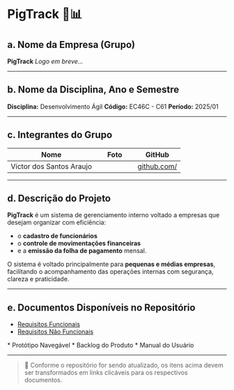 # PigTrack 🐷📊

## a. Nome da Empresa (Grupo)

**PigTrack**
*Logo em breve...*

---

## b. Nome da Disciplina, Ano e Semestre

**Disciplina:** Desenvolvimento Ágil
**Código:** EC46C - C61
**Período:** 2025/01

---

## c. Integrantes do Grupo

| Nome                     | Foto              | GitHub                                                   |
| ------------------------ | ----------------- | -------------------------------------------------------- |
| Victor dos Santos Araujo |                   | [github.com/](https://github.com/VictorArxujo) |

>

---

## d. Descrição do Projeto

**PigTrack** é um sistema de gerenciamento interno voltado a empresas que desejam organizar com eficiência:

* o **cadastro de funcionários**
* o **controle de movimentações financeiras**
* e a **emissão da folha de pagamento** mensal.

O sistema é voltado principalmente para **pequenas e médias empresas**, facilitando o acompanhamento das operações internas com segurança, clareza e praticidade.

---

## e. Documentos Disponíveis no Repositório
<ul>
  <li><a href="Requisitos de Usuários/RF.md">Requisitos Funcionais</a></li>
  <li><a href="Requisitos de Usuários/RNF.md">Requisitos Não Funcionais</a></li>
</ul>
* Protótipo Navegável
* Backlog do Produto
* Manual do Usuário

---

> 📌 Conforme o repositório for sendo atualizado, os itens acima devem ser transformados em links clicáveis para os respectivos documentos.
